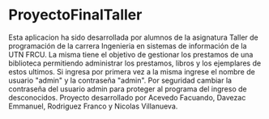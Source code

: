 # ProyectoFinalTaller
Esta aplicacion ha sido desarrollada por alumnos de la asignatura Taller de programación de la carrera Ingenieria en sistemas de información de la UTN FRCU. 
La misma tiene el objetivo de gestionar los prestamos de una biblioteca permitiendo administrar los prestamos, libros y los ejemplares de estos ultimos. 
Si ingresa por primera vez a la misma ingrese el nombre de usuario "admin" y la contraseña "admin". 
Por seguridad cambiar la contraseña del usuario admin para proteger al programa del ingreso de desconocidos.
Proyecto desarrollado por Acevedo Facuando, Davezac Emmanuel, Rodriguez Franco y Nicolas Villanueva.
